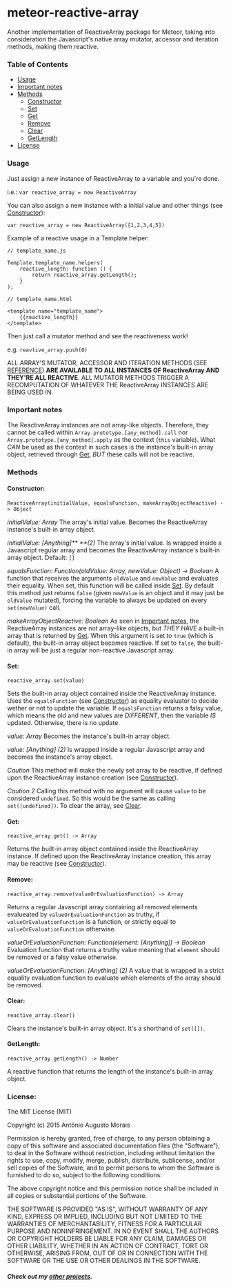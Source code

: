 meteor-reactive-array
=====================

Another implementation of ReactiveArray package for Meteor, taking into consideration the Javascript's native array mutator, accessor and iteration methods, making them reactive.

<a name="toc"></a>
### Table of Contents

* [Usage](#usage)
* [Important notes](#important-notes)
* [Methods](#methods)
  - [Constructor](#methods-constructor)
  - [Set](#methods-set)
  - [Get](#methods-get)
  - [Remove](#methods-remove)
  - [Clear](#methods-clear)
  - [GetLength](#methods-getlength)
* [License](#license)

<a name="usage"></a>
### Usage

Just assign a new instance of ReactiveArray to a variable and you're done.

i.e.: `var reactive_array = new ReactiveArray`

You can also assign a new instance with a initial value and other things (see [Constructor](#methods-constrctor)):

`var reactive_array = new ReactiveArray([1,2,3,4,5])`

Example of a reactive usage in a Template helper:

```
// template_name.js

Template.template_name.helpers(
    reactive_length: function () {
        return reactive_array.getLength();
    }
);

// template_name.html

<template name="template_name">
    {{reactive_length}}
</template>
```

Then just call a mutator method and see the reactiveness work!

e.g. `reavtive_array.push(0)`

ALL ARRAY'S MUTATOR, ACCESSOR AND ITERATION METHODS (SEE [REFERENCE][1]) **ARE AVAILABLE TO ALL INSTANCES OF ReactiveArray AND THEY'RE ALL REACTIVE**. ALL MUTATOR METHODS TRIGGER A RECOMPUTATION OF WHATEVER THE ReactiveArray INSTANCES ARE BEING USED IN.

<a name="important-notes"></a>
### Important notes

The ReactiveArray instances are not array-like objects. Therefore, they cannot be called within `Array.prototype.[any_method].call` nor `Array.prototype.[any_method].apply` as the context (`this` variable). What _CAN_ be used as the context in such cases is the instance's built-in array object, retrieved through [Get](#methods-get), _BUT_ these calls will not be reactive.

<a name="methods"></a>
### Methods

<a name="methods-constructor"></a>
#### Constructor:

`ReactiveArray(initialValue, equalsFunction, makeArrayObjectReactive) -> Object`

_initialValue: Array_
The array's initial value. Becomes the ReactiveArray instance's built-in array object.

_initialValue: [Anything]** **(2)_
The array's initial value. Is wrapped inside a Javascript regular array and becomes the ReactiveArray instance's built-in array object.
Default: `[]`

_equalsFunction: Function(oldValue: Array, newValue: Object) -> Boolean_
A function that receives the arguments `oldValue` and `newValue` and evaluates their equality.
When set, this function will be called inside [Set](#methods-set).
By default this method just returns `false` (given `newValue` is an object and it may just be `oldValue` mutated), forcing the variable to always be updated on every `set(newValue)` call.

_makeArrayObjectReactive: Boolean_
As seen in [Important notes](#important-notes), the ReactiveArray instances are not array-like objects, but _THEY HAVE_ a built-in array that is returned by [Get](#methods-get).
When this argument is set to `true` (which is default), the built-in array object becomes reactive. If set to `false`, the built-in array will be just a regular non-reactive Javascript array.

<a name="methods-set"></a>
#### Set:

`reactive_array.set(value)`

Sets the built-in array object contained inside the ReactiveArray instance.
Uses the `equalsFunction` (see [Constructor](#methods-constructor)) as equality evaluator to decide wether or not to update the variable. If `equalsFunction` returns a falsy value, which means the old and new values are _DIFFERENT_, then the variable _IS_ updated. Otherwise, there is no update.

_value: Array_
Becomes the instance's built-in array object.

_value: [Anything]_ _(2)_
Is wrapped inside a regular Javascript array and becomes the instance's array object.

_Caution_
This method will make the newly set array to be reactive, if defined upon the ReactiveArray instance creation (see [Constructor](#methods-constructor)).

_Caution 2_
Calling this method with no argument will cause `value` to be considered `undefined`. So this would be the same as calling `set([undefined])`. To clear the array, see [Clear](#methods-clear).

<a name="methods-get"></a>
#### Get:

`reactive_array.get() -> Array`

Returns the built-in array object contained inside the ReactiveArray instance. If defined upon the ReactiveArray instance creation, this array may be reactive (see [Constructor](#methods-constructor)).

<a name="methods-remove"></a>
#### Remove:

`reactive_array.remove(valueOrEvaluationFunction) -> Array`

Returns a regular Javascript array containing all removed elements evalueated by `valueOrEvaluationFunction` as truthy, if `valueOrEvaluationFunction` is a function, or strictly equal to `valueOrEvaluationFunction` otherwise.

_valueOrEvaluationFunction: Function(element: [Anything]) -> Boolean_
Evaluation function that returns a truthy value meaning that `element` should be removed or a falsy value otherwise.

_valueOrEvaluationFunction: [Anything]_ _(2)_
A value that is wrapped in a strict equality evaluation function to evaluate which elements of the array should be removed.

<a name="methods-clear"></a>
#### Clear:

`reactive_array.clear()`

Clears the instance's built-in array object. It's a shorthand of `set([])`.

<a name="methods-getlength"></a>
#### GetLength:

`reactive_array.getLength() -> Number`

A reactive function that returns the length of the instance's built-in array object.

<a name="license"></a>
### License:
The MIT License (MIT)

Copyright (c) 2015 Antônio Augusto Morais

Permission is hereby granted, free of charge, to any person obtaining a copy
of this software and associated documentation files (the "Software"), to deal
in the Software without restriction, including without limitation the rights
to use, copy, modify, merge, publish, distribute, sublicense, and/or sell
copies of the Software, and to permit persons to whom the Software is
furnished to do so, subject to the following conditions:

The above copyright notice and this permission notice shall be included in all
copies or substantial portions of the Software.

THE SOFTWARE IS PROVIDED "AS IS", WITHOUT WARRANTY OF ANY KIND, EXPRESS OR
IMPLIED, INCLUDING BUT NOT LIMITED TO THE WARRANTIES OF MERCHANTABILITY,
FITNESS FOR A PARTICULAR PURPOSE AND NONINFRINGEMENT. IN NO EVENT SHALL THE
AUTHORS OR COPYRIGHT HOLDERS BE LIABLE FOR ANY CLAIM, DAMAGES OR OTHER
LIABILITY, WHETHER IN AN ACTION OF CONTRACT, TORT OR OTHERWISE, ARISING FROM,
OUT OF OR IN CONNECTION WITH THE SOFTWARE OR THE USE OR OTHER DEALINGS IN THE
SOFTWARE.

##### Check out my [other projects][2].

[1]: https://developer.mozilla.org/en-US/docs/Web/JavaScript/Reference/Global_Objects/Array/prototype "Array.prototype (MDN)"
[2]: https://github.com/ciclopes "Ciclopes (GitHub)"